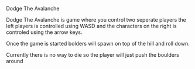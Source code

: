 Dodge The Avalanche

Dodge The Avalanche is game where you control two seperate players the left players is controlled using WASD and the characters on the right is controled using the arrow keys.

Once the game is started bolders will spawn on top of the hill and roll down.

Currently there is no way to die so the player will just push the boulders around
